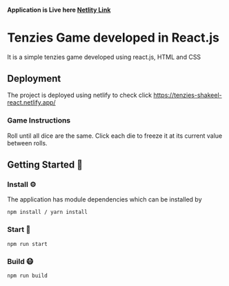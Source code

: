 #### Application is Live here [Netlity Link](https://covid-tracker-shakeel.netlify.app/)

# Tenzies Game developed in React.js

It is a simple tenzies game developed using react.js, HTML and CSS

## Deployment

The project is deployed using netlify to check click https://tenzies-shakeel-react.netlify.app/

### Game Instructions

Roll until all dice are the same. Click each die to freeze it at its current value between rolls.

## Getting Started 🚀

### Install ⚙️

The application has module dependencies which can be installed by

```
npm install / yarn install
```

### Start 🏃

```
npm run start
```

### Build 😷

```
npm run build
```
